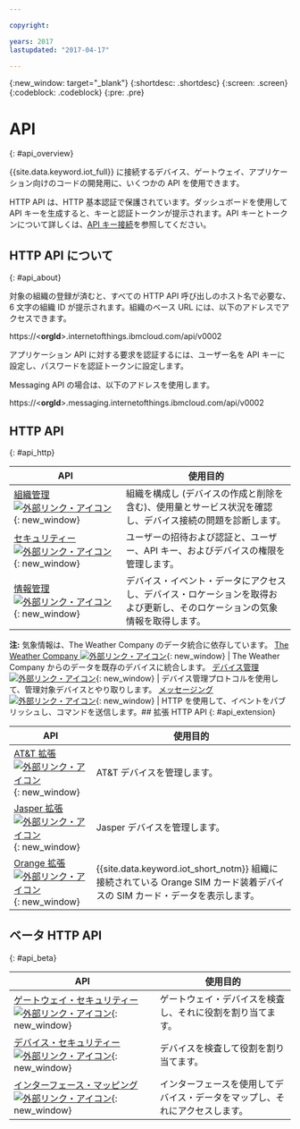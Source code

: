 ```yaml
---

copyright:

years: 2017
lastupdated: "2017-04-17"

---
```


{:new_window: target="\_blank"}
{:shortdesc: .shortdesc}
{:screen: .screen}
{:codeblock: .codeblock}
{:pre: .pre}


# API
{: #api_overview}

{{site.data.keyword.iot_full}} に接続するデバイス、ゲートウェイ、アプリケーション向けのコードの開発用に、いくつかの API を使用できます。

HTTP API は、HTTP 基本認証で保護されています。ダッシュボードを使用して API キーを生成すると、キーと認証トークンが提示されます。API キーとトークンについて詳しくは、[API キー接続](../platform_authorization.html#api-key)を参照してください。


## HTTP API について
{: #api_about}

対象の組織の登録が済むと、すべての HTTP API 呼び出しのホスト名で必要な、6 文字の組織 ID が提示されます。組織のベース URL には、以下のアドレスでアクセスできます。

https://<**orgId**>.internetofthings.ibmcloud.com/api/v0002

アプリケーション API に対する要求を認証するには、ユーザー名を API キーに設定し、パスワードを認証トークンに設定します。

Messaging API の場合は、以下のアドレスを使用します。

https://<**orgId**>.messaging.internetofthings.ibmcloud.com/api/v0002

## HTTP API
{: #api_http}

API                     | 使用目的       
------------- | -------------
[組織管理 ![外部リンク・アイコン](../../../icons/launch-glyph.svg)](https://docs.internetofthings.ibmcloud.com/apis/swagger/v0002/orgAdmin.html){: new_window} | 組織を構成し (デバイスの作成と削除を含む)、使用量とサービス状況を確認し、デバイス接続の問題を診断します。
[セキュリティー ![外部リンク・アイコン](../../../icons/launch-glyph.svg)](https://docs.internetofthings.ibmcloud.com/apis/swagger/v0002/security.html){: new_window} | ユーザーの招待および認証と、ユーザー、API キー、およびデバイスの権限を管理します。
[情報管理 ![外部リンク・アイコン](../../../icons/launch-glyph.svg)](https://docs.internetofthings.ibmcloud.com/apis/swagger/v0002/info-mgmt.html){: new_window} |  デバイス・イベント・データにアクセスし、デバイス・ロケーションを取得および更新し、そのロケーションの気象情報を取得します。
**注:** 気象情報は、The Weather Company のデータ統合に依存しています。
[The Weather Company ![外部リンク・アイコン](../../../icons/launch-glyph.svg)](https://docs.internetofthings.ibmcloud.com/apis/swagger/v0002/info-mgmt.html#!/Device_Location_Weather){: new_window} | The Weather Company からのデータを既存のデバイスに統合します。
[デバイス管理 ![外部リンク・アイコン](../../../icons/launch-glyph.svg)](https://docs.internetofthings.ibmcloud.com/apis/swagger/v0002/deviceMgmt.html){: new_window} | デバイス管理プロトコルを使用して、管理対象デバイスとやり取りします。
[メッセージング ![外部リンク・アイコン](../../../icons/launch-glyph.svg)](https://docs.internetofthings.ibmcloud.com/apis/swagger/v0002/http-messaging.html){: new_window}   | HTTP を使用して、イベントをパブリッシュし、コマンドを送信します。## 拡張 HTTP API
{: #api_extension}

API                     | 使用目的       
------------- | -------------
[AT&T 拡張 ![外部リンク・アイコン](../../../icons/launch-glyph.svg)](https://docs.internetofthings.ibmcloud.com/apis/swagger/v0002/ext-atnt.html){: new_window} | AT&T デバイスを管理します。
[Jasper 拡張 ![外部リンク・アイコン](../../../icons/launch-glyph.svg)](https://docs.internetofthings.ibmcloud.com/apis/swagger/v0002/ext-jasper.html){: new_window} | Jasper デバイスを管理します。
[Orange 拡張 ![外部リンク・アイコン](../../../icons/launch-glyph.svg)](https://docs.internetofthings.ibmcloud.com/apis/swagger/v0002/ext-orange.html){: new_window} | {{site.data.keyword.iot_short_notm}} 組織に接続されている Orange SIM カード装着デバイスの SIM カード・データを表示します。

## ベータ HTTP API
{: #api_beta}

API                     | 使用目的       
------------- | -------------
[ゲートウェイ・セキュリティー ![外部リンク・アイコン](../../../icons/launch-glyph.svg)](https://docs.internetofthings.ibmcloud.com/apis/swagger/v0002-beta/security-gateway-beta.html){: new_window}   | ゲートウェイ・デバイスを検査し、それに役割を割り当てます。
[デバイス・セキュリティー ![外部リンク・アイコン](../../../icons/launch-glyph.svg)](https://docs.internetofthings.ibmcloud.com/apis/swagger/v0002-beta/security-devices-beta.html){: new_window} | デバイスを検査して役割を割り当てます。
[インターフェース・マッピング ![外部リンク・アイコン](../../../icons/launch-glyph.svg)](https://docs.internetofthings.ibmcloud.com/apis/swagger/v0002-beta/info-mgmt-beta.html){: new_window}   |   インターフェースを使用してデバイス・データをマップし、それにアクセスします。

